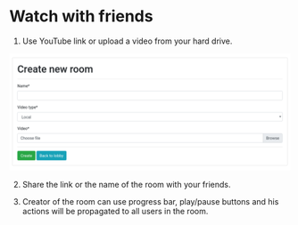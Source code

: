# Watch with friends

1) Use YouTube link or upload a video from your hard drive.

![Screenshot1](readme_images/screenshot1.png)

2) Share the link or the name of the room with your friends.

3) Creator of the room can use progress bar, play/pause buttons and his actions
will be propagated to all users in the room.

<!-- Creator of the room: -->

<!-- ![Screenshot2](readme_images/screenshot2.png) -->

<!-- Ordinary user: -->

<!-- ![Screenshot3](readme_images/screenshot3.png) -->
